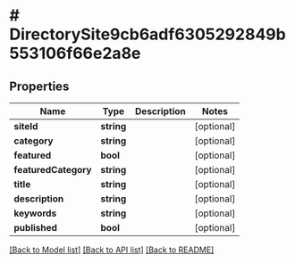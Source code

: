 # # DirectorySite9cb6adf6305292849b553106f66e2a8e

## Properties

Name | Type | Description | Notes
------------ | ------------- | ------------- | -------------
**siteId** | **string** |  | [optional]
**category** | **string** |  | [optional]
**featured** | **bool** |  | [optional]
**featuredCategory** | **string** |  | [optional]
**title** | **string** |  | [optional]
**description** | **string** |  | [optional]
**keywords** | **string** |  | [optional]
**published** | **bool** |  | [optional]

[[Back to Model list]](../../README.md#models) [[Back to API list]](../../README.md#endpoints) [[Back to README]](../../README.md)
